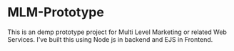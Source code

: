 # MLM-Prototype
This is an demp prototype project for Multi Level Marketing or related Web Services. I've built this using Node js in backend and EJS in Frontend.
